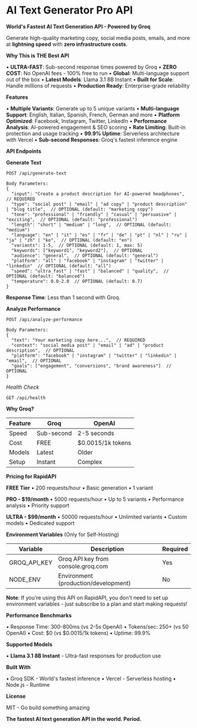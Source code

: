 # AI Text Generator Pro API

**World's Fastest AI Text Generation API - Powered by Groq**

Generate high-quality marketing copy, social media posts, emails, and more at **lightning speed** with **zero infrastructure costs**.

**Why This is THE Best API**

• **ULTRA-FAST**: Sub-second response times powered by Groq
• **ZERO COST**: No OpenAI fees - 100% free to run
• **Global**: Multi-language support out of the box
• **Latest Models**: Llama 3.1 8B Instant
• **Built for Scale**: Handle millions of requests
• **Production Ready**: Enterprise-grade reliability

**Features**

• **Multiple Variants**: Generate up to 5 unique variants
• **Multi-language Support**: English, Italian, Spanish, French, German and more
• **Platform Optimized**: Facebook, Instagram, Twitter, LinkedIn
• **Performance Analysis**: AI-powered engagement & SEO scoring
• **Rate Limiting**: Built-in protection and usage tracking
• **99.9% Uptime**: Serverless architecture with Vercel
• **Sub-second Responses**: Groq's fastest inference engine

**API Endpoints**

**Generate Text**
```
POST /api/generate-text

Body Parameters:
{
  "input": "Create a product description for AI-powered headphones",  // REQUIRED
  "type": "social post" | "email" | "ad copy" | "product description" | "blog title",  // OPTIONAL (default: "marketing copy")
  "tone": "professional" | "friendly" | "casual" | "persuasive" | "exciting",  // OPTIONAL (default: "professional")
  "length": "short" | "medium" | "long",  // OPTIONAL (default: "medium")
  "language": "en" | "it" | "es" | "fr" | "de" | "pt" | "nl" | "ru" | "ja" | "zh" | "ko",  // OPTIONAL (default: "en")
  "variants": 1-5,  // OPTIONAL (default: 1, max: 5)
  "keywords": ["keyword1", "keyword2"],  // OPTIONAL
  "audience": "general",  // OPTIONAL (default: "general")
  "platform": "all" | "facebook" | "instagram" | "twitter" | "linkedin"  // OPTIONAL (default: "all")
  "speed": "ultra_fast" | "fast" | "balanced" | "quality",  // OPTIONAL (default: "balanced")
  "temperature": 0.0-2.0  // OPTIONAL (default: 0.7)
}
```

**Response Time**: Less than 1 second with Groq.

**Analyze Performance**
```
POST /api/analyze-performance

Body Parameters:
{
  "text": "Your marketing copy here...",  // REQUIRED
  "context": "social media post" | "email" | "ad" | "product description",  // OPTIONAL
  "platform": "facebook" | "instagram" | "twitter" | "linkedin" | "email",  // OPTIONAL
  "goals": ["engagement", "conversions", "brand awareness"]  // OPTIONAL
}
```

*Health Check*
```
GET /api/health
```

**Why Groq?**

| Feature | Groq | OpenAI |
|---------|------|--------|
| Speed | Sub-second | 2-5 seconds |
| Cost | FREE | $0.0015/1k tokens |
| Models | Latest | Older |
| Setup | Instant | Complex |

**Pricing for RapidAPI**

**FREE Tier**
• 200 requests/hour
• Basic generation
• 1 variant

**PRO - $19/month**
• 5000 requests/hour
• Up to 5 variants
• Performance analysis
• Priority support

**ULTRA - $99/month**
• 50000 requests/hour
• Unlimited variants
• Custom models
• Dedicated support

**Environment Variables** (Only for Self-Hosting)

| Variable | Description | Required |
|----------|-------------|----------|
| GROQ_API_KEY | Groq API key from console.groq.com | Yes |
| NODE_ENV | Environment (production/development) | No |

**Note**: If you're using this API on RapidAPI, you don't need to set up environment variables - just subscribe to a plan and start making requests!

**Performance Benchmarks**

• Response Time: 300-800ms (vs 2-5s OpenAI)
• Tokens/sec: 250+ (vs 50 OpenAI)
• Cost: $0 (vs $0.0015/1k tokens)
• Uptime: 99.9%

**Supported Models**

• **Llama 3.1 8B Instant** - Ultra-fast responses for production use

**Built With**

• Groq SDK - World's fastest inference
• Vercel - Serverless hosting
• Node.js - Runtime

**License**

MIT - Go build something amazing

**The fastest AI text generation API in the world. Period.**

